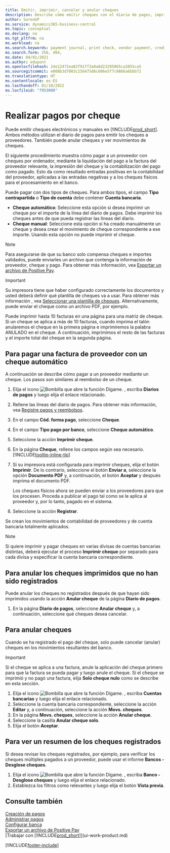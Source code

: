 ```yaml
---
title: Emitir, imprimir, cancelar y anular cheques
description: Describe cómo emitir cheques con el diario de pagos, imprimir cheques y anular o ver movimientos de cheques en Business Central.
author: SorenGP
ms.service: dynamics365-business-central
ms.topic: conceptual
ms.devlang: na
ms.tgt_pltfrm: na
ms.workload: na
ms.search.keywords: payment journal, print check, vendor payment, creditor, debt, balance due, AP
ms.search.form: 256, 404,
ms.date: 04/01/2021
ms.author: edupont
ms.openlocfilehash: 24e12472ea02f91ff3a0a8d23295865ca2855ca5
ms.sourcegitcommit: e008b3d7003c256475d6c606e5f7c9866a6bbb72
ms.translationtype: HT
ms.contentlocale: es-ES
ms.lasthandoff: 01/10/2022
ms.locfileid: "7953008"
---
```

# <a name="make-check-payments"></a>Realizar pagos por cheque

Puede emitir cheques electrónicos y manuales en [!INCLUDE[prod_short](includes/prod_short.md)]. Ambos métodos utilizan el diario de pagos para emitir los cheques a proveedores. También puede anular cheques y ver movimientos de cheques.

El siguiente procedimiento muestra cómo pagar a un proveedor con cheques por ordenador, mediante la liquidación del pago a la factura del proveedor relevante, la impresión del cheque y la contabilización del pago como pagado. Esto da como resultado entradas positivas en la contabilidad del proveedor, aplicadas a las entradas negativas y a los cheques físicos para el procesamiento en el banco.

Puede pagar con dos tipos de cheques. Para ambos tipos, el campo **Tipo contrapartida** o **Tipo de cuenta** debe contener **Cuenta bancaria**.

- **Cheque automático**: Seleccione esta opción si desea imprimir un cheque por el importe de la línea del diario de pagos. Debe imprimir los cheques antes de que pueda registrar las líneas del diario.
- **Cheque manual**: Seleccione esta opción si ha creado manualmente un cheque y desea crear el movimiento de cheque correspondiente a ese importe. Usando esta opción no puede imprimir el cheque.

> [!NOTE]  
> Para asegurarse de que su banco solo compensa cheques e importes validados, puede enviarles un archivo que contenga la información de proveedor, cheque y pago. Para obtener más información, vea [Exportar un archivo de Positive Pay](finance-how-positive-pay.md).

> [!IMPORTANT]
> Su impresora tiene que haber configurado correctamente los documentos y usted deberá definir qué plantilla de cheques va a usar. Para obtener más información , vea [Seleccionar una plantilla de cheques](finance-how-define-check-layouts.md). Alternativamente, puede enviar el cheque como un archivo PDF, por ejemplo.  

Puede imprimir hasta 10 facturas en una página para una matriz de cheque. Si un cheque se aplica a más de 10 facturas, cuando imprima el talón anularemos el cheque en la primera página e imprimiremos la palabra ANULADO en el cheque. A continuación, imprimimos el resto de las facturas y el importe total del cheque en la segunda página.

## <a name="to-pay-a-vendor-invoice-with-a-computer-check"></a>Para pagar una factura de proveedor con un cheque automático
A continuación se describe cómo pagar a un proveedor mediante un cheque. Los pasos son similares al reembolso de un cheque.

1. Elija el icono ![Bombilla que abre la función Dígame.](media/ui-search/search_small.png "Dígame qué desea hacer") , escriba **Diarios de pagos** y luego elija el enlace relacionado.
2. Rellene las líneas del diario de pagos. Para obtener más información, vea [Registre pagos y reembolsos](payables-how-post-payments-refunds.md).
3. En el campo **Cód. forma pago**, seleccione **Cheque**.
4. En el campo **Tipo pago por banco**, seleccione **Cheque automático**.
5. Seleccione la acción **Imprimir cheque**.
6. En la página **Cheque**, rellene los campos según sea necesario. [!INCLUDE[tooltip-inline-tip](includes/tooltip-inline-tip_md.md)]
7. Si su impresora está configurada para imprimir cheques, elija el botón **Imprimir**. De lo contrario, seleccione el botón **Enviar a**, seleccione la opción **Documento PDF** y, a continuación, el botón **Aceptar** y después imprima el documento PDF.

    Los cheques físicos ahora se pueden enviar a los proveedores para que los procesen. Proceda a publicar el pago tal como se le aplica al proveedor y, por lo tanto, pagado en el sistema.
8. Seleccione la acción **Registrar**.

Se crean los movimientos de contabilidad de proveedores y de cuenta bancaria totalmente aplicados.

> [!NOTE]  
> Si quiere imprimir y pagar cheques en varias divisas de cuentas bancarias distintas, deberá ejecutar el proceso **Imprimir cheque** por separado para cada divisa y especificar la cuenta bancaria correspondiente.

## <a name="to-cancel-printed-checks-that-are-not-posted"></a>Para anular los cheques imprimidos que no han sido registrados
Puede anular los cheques no registrados después de que hayan sido imprimidos usando la acción **Anular cheque** de la página **Diario de pagos**.

1. En la página **Diario de pagos**, seleccione **Anular cheque** y, a continuación, seleccione qué cheques desea cancelar.

## <a name="to-void-checks"></a>Para anular cheques

Cuando se ha registrado el pago del cheque, solo puede cancelar (anular) cheques en los movimientos resultantes del banco.

> [!IMPORTANT]
> Si el cheque se aplica a una factura, anule la aplicación del cheque primero para que la factura se pueda pagar y luego anule el cheque. Si el cheque se imprimió y no pagó una factura, elija **Solo cheque nulo** como se describe en esta sección.

1. Elija el icono ![Bombilla que abre la función Dígame.](media/ui-search/search_small.png "Dígame qué desea hacer") , escriba **Cuentas bancarias** y luego elija el enlace relacionado.
2. Seleccione la cuenta bancaria correspondiente, seleccione la acción **Editar** y, a continuación, seleccione la acción **Movs. cheques**.
3. En la página **Movs. cheques**, seleccione la acción **Anular cheque**.
4. Seleccione la casilla **Anular cheque solo**.
5. Elija el botón **Aceptar**.

## <a name="to-view-a-summary-of-posted-checks"></a>Para ver un resumen de los cheques registrados
Si desea revisar los cheques registrados, por ejemplo, para verificar los cheques múltiples pagados a un proveedor, puede usar el informe **Bancos - Desglose cheques**.
1. Elija el icono ![Bombilla que abre la función Dígame.](media/ui-search/search_small.png "Dígame qué desea hacer") , escriba **Banco - Desglose cheques** y luego elija el enlace relacionado.
2. Establezca los filtros como relevantes y luego elija el botón **Vista previa**.

## <a name="see-also"></a>Consulte también
[Creación de pagos](payables-make-payments.md)  
[Administrar pagos](payables-manage-payables.md)  
[Configurar banca](bank-setup-banking.md)  
[Exportar un archivo de Positive Pay](finance-how-positive-pay.md)  
[Trabajar con [!INCLUDE[prod_short](includes/prod_short.md)]](ui-work-product.md)  


[!INCLUDE[footer-include](includes/footer-banner.md)]
